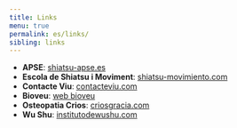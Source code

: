 ```yaml
---
title: Links
menu: true
permalink: es/links/
sibling: links
---
```


+ **APSE**: [shiatsu-apse.es](http://www.shiatsu-apse.es)
+ **Escola de Shiatsu i Moviment**: [shiatsu-movimiento.com](http://www.shiatsu-movimiento.com)
+ **Contacte Viu**: [contacteviu.com](http://www.contacteviu.com)
+ **Bioveu**: [web bioveu](http://www.txellsota.wix.com/bioveu)
+ **Osteopatia Crios**: [criosgracia.com](http://www.criosgracia.com/)
+ **Wu Shu**: [institutodewushu.com](http://www.institutodewushu.com/)
